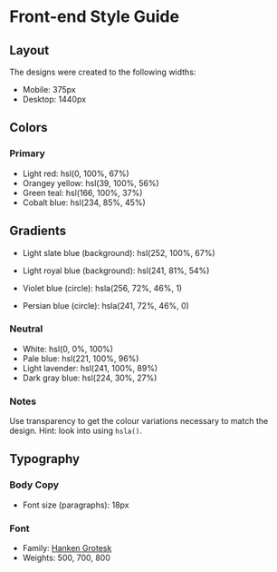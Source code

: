 # Front-end Style Guide

## Layout

The designs were created to the following widths:

- Mobile: 375px
- Desktop: 1440px

## Colors

### Primary

- Light red: hsl(0, 100%, 67%) <!--#ff5757-->
- Orangey yellow: hsl(39, 100%, 56%) <!--#ffb01f-->
- Green teal: hsl(166, 100%, 37%) <!--	#00bd91-->
- Cobalt blue: hsl(234, 85%, 45%) <!--#1125d4-->

## Gradients

- Light slate blue (background): hsl(252, 100%, 67%)
- Light royal blue (background): hsl(241, 81%, 54%)

- Violet blue (circle): hsla(256, 72%, 46%, 1) <!-- #4e21ca -->
- Persian blue (circle): hsla(241, 72%, 46%, 0) <!-- #2421ca -->



### Neutral

- White: hsl(0, 0%, 100%)
- Pale blue: hsl(221, 100%, 96%) <!--#ebf1ff-->
- Light lavender: hsl(241, 100%, 89%) <!--#c8c7ff-->
- Dark gray blue: hsl(224, 30%, 27%) <!--#303b5a-->

### Notes

Use transparency to get the colour variations necessary to match the design. Hint: look into using `hsla()`.

## Typography

### Body Copy

- Font size (paragraphs): 18px

### Font

- Family: [Hanken Grotesk](https://fonts.google.com/specimen/Hanken+Grotesk)
- Weights: 500, 700, 800
